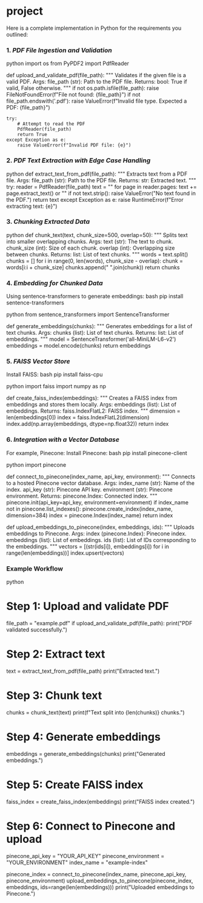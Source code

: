 # project
Here is a complete implementation in Python for the requirements you outlined:

### 1. *PDF File Ingestion and Validation*
python
import os
from PyPDF2 import PdfReader

def upload_and_validate_pdf(file_path):
    """
    Validates if the given file is a valid PDF.
    Args:
        file_path (str): Path to the PDF file.
    Returns:
        bool: True if valid, False otherwise.
    """
    if not os.path.isfile(file_path):
        raise FileNotFoundError(f"File not found: {file_path}")
    if not file_path.endswith('.pdf'):
        raise ValueError(f"Invalid file type. Expected a PDF: {file_path}")
    
    try:
        # Attempt to read the PDF
        PdfReader(file_path)
        return True
    except Exception as e:
        raise ValueError(f"Invalid PDF file: {e}")


### 2. *PDF Text Extraction with Edge Case Handling*
python
def extract_text_from_pdf(file_path):
    """
    Extracts text from a PDF file.
    Args:
        file_path (str): Path to the PDF file.
    Returns:
        str: Extracted text.
    """
    try:
        reader = PdfReader(file_path)
        text = ""
        for page in reader.pages:
            text += page.extract_text() or ""
        if not text.strip():
            raise ValueError("No text found in the PDF.")
        return text
    except Exception as e:
        raise RuntimeError(f"Error extracting text: {e}")


### 3. *Chunking Extracted Data*
python
def chunk_text(text, chunk_size=500, overlap=50):
    """
    Splits text into smaller overlapping chunks.
    Args:
        text (str): The text to chunk.
        chunk_size (int): Size of each chunk.
        overlap (int): Overlapping size between chunks.
    Returns:
        list: List of text chunks.
    """
    words = text.split()
    chunks = []
    for i in range(0, len(words), chunk_size - overlap):
        chunk = words[i:i + chunk_size]
        chunks.append(" ".join(chunk))
    return chunks


### 4. *Embedding for Chunked Data*
Using sentence-transformers to generate embeddings:
bash
pip install sentence-transformers


python
from sentence_transformers import SentenceTransformer

def generate_embeddings(chunks):
    """
    Generates embeddings for a list of text chunks.
    Args:
        chunks (list): List of text chunks.
    Returns:
        list: List of embeddings.
    """
    model = SentenceTransformer('all-MiniLM-L6-v2')
    embeddings = model.encode(chunks)
    return embeddings


### 5. *FAISS Vector Store*
Install FAISS:
bash
pip install faiss-cpu


python
import faiss
import numpy as np

def create_faiss_index(embeddings):
    """
    Creates a FAISS index from embeddings and stores them locally.
    Args:
        embeddings (list): List of embeddings.
    Returns:
        faiss.IndexFlatL2: FAISS index.
    """
    dimension = len(embeddings[0])
    index = faiss.IndexFlatL2(dimension)
    index.add(np.array(embeddings, dtype=np.float32))
    return index


### 6. *Integration with a Vector Database*
For example, Pinecone:
Install Pinecone:
bash
pip install pinecone-client


python
import pinecone

def connect_to_pinecone(index_name, api_key, environment):
    """
    Connects to a hosted Pinecone vector database.
    Args:
        index_name (str): Name of the index.
        api_key (str): Pinecone API key.
        environment (str): Pinecone environment.
    Returns:
        pinecone.Index: Connected index.
    """
    pinecone.init(api_key=api_key, environment=environment)
    if index_name not in pinecone.list_indexes():
        pinecone.create_index(index_name, dimension=384)
    index = pinecone.Index(index_name)
    return index

def upload_embeddings_to_pinecone(index, embeddings, ids):
    """
    Uploads embeddings to Pinecone.
    Args:
        index (pinecone.Index): Pinecone index.
        embeddings (list): List of embeddings.
        ids (list): List of IDs corresponding to the embeddings.
    """
    vectors = [(str(ids[i]), embeddings[i]) for i in range(len(embeddings))]
    index.upsert(vectors)


### Example Workflow
python
# Step 1: Upload and validate PDF
file_path = "example.pdf"
if upload_and_validate_pdf(file_path):
    print("PDF validated successfully.")

# Step 2: Extract text
text = extract_text_from_pdf(file_path)
print("Extracted text.")

# Step 3: Chunk text
chunks = chunk_text(text)
print(f"Text split into {len(chunks)} chunks.")

# Step 4: Generate embeddings
embeddings = generate_embeddings(chunks)
print("Generated embeddings.")

# Step 5: Create FAISS index
faiss_index = create_faiss_index(embeddings)
print("FAISS index created.")

# Step 6: Connect to Pinecone and upload
pinecone_api_key = "YOUR_API_KEY"
pinecone_environment = "YOUR_ENVIRONMENT"
index_name = "example-index"

pinecone_index = connect_to_pinecone(index_name, pinecone_api_key, pinecone_environment)
upload_embeddings_to_pinecone(pinecone_index, embeddings, ids=range(len(embeddings)))
print("Uploaded embeddings to Pinecone.")

